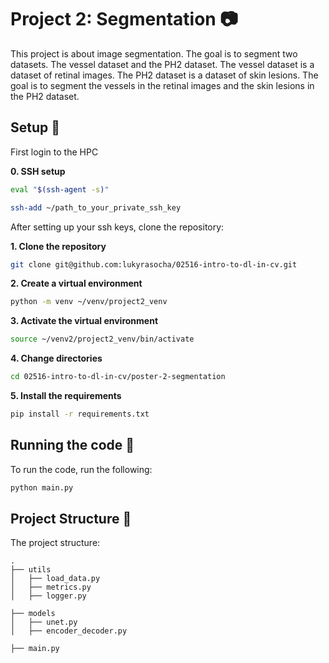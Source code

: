 # Project 2: Segmentation :camera:

This project is about image segmentation. The goal is to segment two datasets. The vessel dataset and the PH2 dataset. The vessel dataset is a dataset of retinal images. The PH2 dataset is a dataset of skin lesions. The goal is to segment the vessels in the retinal images and the skin lesions in the PH2 dataset.

## Setup :wrench:

First login to the HPC

**0. SSH setup**

```bash
eval "$(ssh-agent -s)"

ssh-add ~/path_to_your_private_ssh_key
```

After setting up your ssh keys, clone the repository:

**1. Clone the repository**

```bash
git clone git@github.com:lukyrasocha/02516-intro-to-dl-in-cv.git
```

**2. Create a virtual environment**

```bash
python -m venv ~/venv/project2_venv
```

**3. Activate the virtual environment**

```bash
source ~/venv2/project2_venv/bin/activate
```

**4. Change directories**

```bash
cd 02516-intro-to-dl-in-cv/poster-2-segmentation
```
**5. Install the requirements**

```bash
pip install -r requirements.txt
```

## Running the code :rocket:

To run the code, run the following:

```bash
python main.py
```

## Project Structure :file_folder:

The project structure:

```
.
├── utils
│   ├── load_data.py
│   ├── metrics.py
│   ├── logger.py

├── models
│   ├── unet.py
│   ├── encoder_decoder.py

├── main.py
```

